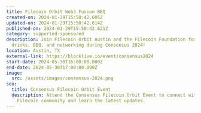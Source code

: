 ```yaml
---
title: Filecoin Orbit Web3 Fusion BBQ
created-on: 2024-01-29T15:50:42.605Z
updated-on: 2024-01-29T15:50:42.614Z
published-on: 2024-01-29T15:50:42.621Z
category: supported-sponsored
description: Join Filecoin Orbit Austin and the Filecoin Foundation for talks,
  drinks, BBQ, and networking during Consensus 2024!
location: Austin, TX
external-link: https://blocklive.io/event/consensus2024
start-date: 2024-05-30T16:00:00.000Z
end-date: 2024-05-30T17:00:00.000Z
image:
  src: /assets/images/consensus-2024.png
seo:
  title: Consensus Filecoin Orbit Event
  description: Attend the Consensus Filecoin Orbit Event to connect with the
    Filecoin community and learn the latest updates.
---
```

